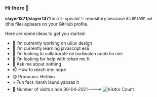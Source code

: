 ### Hi there 👋


**slayer1371/slayer1371** is a ✨ _special_ ✨ repository because its `README.md` (this file) appears on your GitHub profile.

Here are some ideas to get you started:

- 🔭 I’m currently working on ui/ux design
- 🌱 I’m currently learning javascript es6
- 👯 I’m looking to collaborate on bsdiwalon  noob hn mei
- 🤔 I’m looking for help with rohan mc h
- 💬 Ask me about nothing
- 📫 How to reach me: nope
- 😄 Pronouns: He/him
- ⚡ Fun fact: harsh laundiyabaaz h
- 👀 Number of visits since 30-04-2021----> 
![Visitor Count](https://profile-counter.glitch.me/%7Bslayer1371%7D/count.svg)
